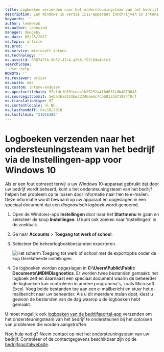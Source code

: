 ```yaml
---
title: Logboeken verzenden naar het ondersteuningsteam van het bedrijf voor Windows 10-apparaten | Microsoft Docs
description: Een Windows 10 versie 1511-apparaat inschrijven in Intune
keywords: ''
author: lenewsad
ms.author: lanewsad
manager: dougeby
ms.date: 05/25/2017
ms.topic: article
ms.prod: ''
ms.service: microsoft-intune
ms.technology: ''
ms.assetid: 038747fb-5b52-47c4-a2b6-f9218da4cfe1
searchScope:
- User help
ROBOTS: ''
ms.reviewer: priyar
ms.suite: ems
ms.custom: intune-enduser
ms.openlocfilehash: 57c1dcfb591ceea1b85292a416d037c0b4073645
ms.sourcegitcommit: 5eba4bad151be32346aedc7cbb0333d71934f8cf
ms.translationtype: HT
ms.contentlocale: nl-NL
ms.lasthandoff: 04/16/2018
ms.locfileid: "31016302"
---
```

# <a name="send-logs-to-your-company-support-from-the-settings-app-for-windows-10"></a>Logboeken verzenden naar het ondersteuningsteam van het bedrijf via de Instellingen-app voor Windows 10

Als er een fout optreedt terwijl u uw Windows 10-apparaat gebruikt dat door uw bedrijf wordt beheerd, kunt u het ondersteuningsteam van het bedrijf helpen het probleem op te lossen door informatie naar hen te e-mailen. Deze informatie wordt bewaard op uw apparaat en opgeslagen in een speciaal document dat een _diagnostisch logboek_ wordt genoemd.

1. Open de Windows-app **Instellingen** door naar het **Startmenu** te gaan en selecteer de knop **Instellingen**. U kunt ook zoeken naar 'instellingen' in de zoekbalk.
2. Ga naar **Accounts** > **Toegang tot werk of school**.
3. Selecteer De beheerlogboekbestanden exporteren.

   ![Het scherm Toegang tot werk of school met de exportoptie onder de kop Gerelateerde instellingen.](./media/w10-export-logs.png)

4. De logboeken worden opgeslagen in **C:\Users\Public\Public Documents\MDMDiagnostics**. Er worden twee bestanden gemaakt: het logboek zelf en daarnaast een speciaal document waarin de beheerder de logboeken kan controleren in andere programma's, zoals Microsoft Excel. Voeg beide bestanden toe aan een e-mailbericht en stuur het e-mailbericht naar uw beheerder. Als u dit meerdere malen doet, kiest u gewoon de bestanden van de dag waarop u de logboeken hebt gemaakt. 

U moet mogelijk ook [logboeken van de bedrijfsportal-app](send-logs-to-your-it-admin-cp-windows.md) verzenden om het ondersteuningsteam van het bedrijf te ondersteunen bij het oplossen van problemen die worden aangetroffen. 

Nog hulp nodig? Neem contact op met het ondersteuningsteam van uw bedrijf. Controleer of de contactgegevens beschikbaar zijn op de [bedrijfsportalwebsite](https://portal.manage.microsoft.com#HelpDeskDialog).
